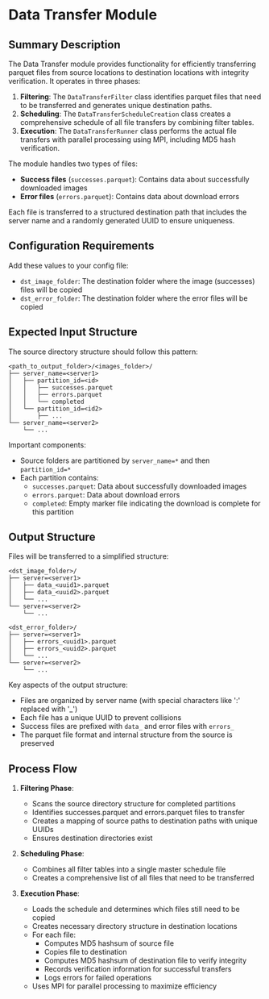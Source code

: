 # Data Transfer Module

## Summary Description

The Data Transfer module provides functionality for efficiently transferring parquet files from source locations to
destination locations with integrity verification. It operates in three phases:

1. **Filtering**: The `DataTransferFilter` class identifies parquet files that need to be transferred and generates
   unique destination paths.
2. **Scheduling**: The `DataTransferScheduleCreation` class creates a comprehensive schedule of all file transfers by
   combining filter tables.
3. **Execution**: The `DataTransferRunner` class performs the actual file transfers with parallel processing using MPI,
   including MD5 hash verification.

The module handles two types of files:

- **Success files** (`successes.parquet`): Contains data about successfully downloaded images
- **Error files** (`errors.parquet`): Contains data about download errors

Each file is transferred to a structured destination path that includes the server name and a randomly generated UUID to
ensure uniqueness.

## Configuration Requirements

Add these values to your config file:

- `dst_image_folder`: The destination folder where the image (successes) files will be copied
- `dst_error_folder`: The destination folder where the error files will be copied

## Expected Input Structure

The source directory structure should follow this pattern:

```
<path_to_output_folder>/<images_folder>/
├── server_name=<server1>
│   ├── partition_id=<id>
│   │   ├── successes.parquet
│   │   ├── errors.parquet
│   │   └── completed
│   └── partition_id=<id2>
│       ├── ...
└── server_name=<server2>
    └── ...
```

Important components:

- Source folders are partitioned by `server_name=*` and then `partition_id=*`
- Each partition contains:
    - `successes.parquet`: Data about successfully downloaded images
    - `errors.parquet`: Data about download errors
    - `completed`: Empty marker file indicating the download is complete for this partition

## Output Structure

Files will be transferred to a simplified structure:

```
<dst_image_folder>/
├── server=<server1>
│   ├── data_<uuid1>.parquet
│   ├── data_<uuid2>.parquet
│   └── ...
└── server=<server2>
    └── ...

<dst_error_folder>/
├── server=<server1>
│   ├── errors_<uuid1>.parquet
│   ├── errors_<uuid2>.parquet
│   └── ...
└── server=<server2>
    └── ...
```

Key aspects of the output structure:

- Files are organized by server name (with special characters like ':' replaced with '_')
- Each file has a unique UUID to prevent collisions
- Success files are prefixed with `data_` and error files with `errors_`
- The parquet file format and internal structure from the source is preserved

## Process Flow

1. **Filtering Phase**:
    - Scans the source directory structure for completed partitions
    - Identifies successes.parquet and errors.parquet files to transfer
    - Creates a mapping of source paths to destination paths with unique UUIDs
    - Ensures destination directories exist

2. **Scheduling Phase**:
    - Combines all filter tables into a single master schedule file
    - Creates a comprehensive list of all files that need to be transferred

3. **Execution Phase**:
    - Loads the schedule and determines which files still need to be copied
    - Creates necessary directory structure in destination locations
    - For each file:
        - Computes MD5 hashsum of source file
        - Copies file to destination
        - Computes MD5 hashsum of destination file to verify integrity
        - Records verification information for successful transfers
        - Logs errors for failed operations
    - Uses MPI for parallel processing to maximize efficiency

